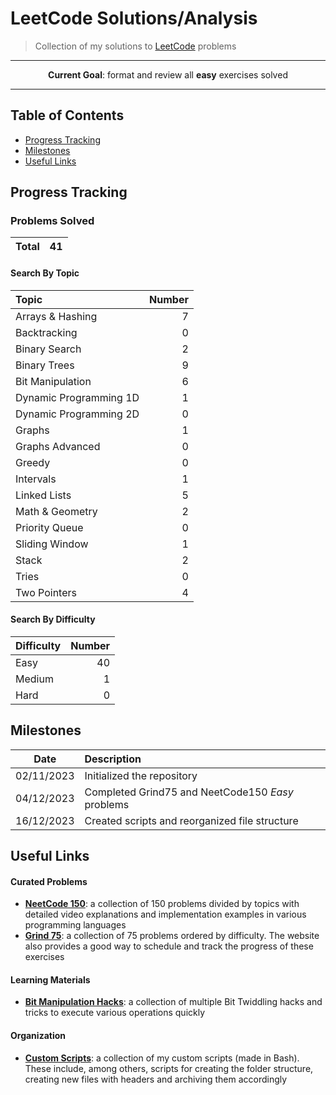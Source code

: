 # LeetCode Solutions/Analysis

> Collection of my solutions to [LeetCode](https://leetcode.com/racoelhosilva) problems

---
<p align="center"> <strong>Current Goal</strong>: format and review all <b>easy</b> exercises solved<p>  

---

## Table of Contents
  - [Progress Tracking](#progress-tracking)
  - [Milestones](#milestones)
  - [Useful Links](#useful-links)

## Progress Tracking

### Problems Solved

| Total | 41 |
|:---:|:---:|

#### Search By Topic

| Topic | Number |
|:---|---:|
| Arrays & Hashing | 7 |
| Backtracking | 0 |
| Binary Search | 2 |
| Binary Trees | 9 |
| Bit Manipulation | 6 |
| Dynamic Programming 1D | 1 |
| Dynamic Programming 2D | 0 |
| Graphs | 1 |
| Graphs Advanced | 0 |
| Greedy | 0 |
| Intervals | 1 |
| Linked Lists | 5 |
| Math & Geometry | 2 |
| Priority Queue | 0 |
| Sliding Window | 1 |
| Stack | 2 |
| Tries | 0 |
| Two Pointers | 4 |

#### Search By Difficulty

| Difficulty | Number |
|:---|---:|
| Easy | 40 |
| Medium | 1 |
| Hard | 0 |

## Milestones

| Date | Description |
|:------:|:-------------|
| 02/11/2023 | Initialized the repository |
| 04/12/2023 | Completed Grind75 and NeetCode150 _Easy_ problems |
| 16/12/2023 | Created scripts and reorganized file structure |

## Useful Links

#### Curated Problems

- **[NeetCode 150](https://neetcode.io/practice)**: a collection of 150 problems divided by topics with detailed video explanations and implementation examples in various programming languages
- **[Grind 75](https://www.techinterviewhandbook.org/grind75?weeks=28&hours=40)**: a collection of 75 problems ordered by difficulty. The website also provides a good way to schedule and track the progress of these exercises

#### Learning Materials

- **[Bit Manipulation Hacks](http://graphics.stanford.edu/~seander/bithacks.html)**: a collection of multiple Bit Twiddling hacks and tricks to execute various operations quickly

#### Organization

- **[Custom Scripts](https://github.com/racoelhosilva/scripts)**: a collection of my custom scripts (made in Bash). These include, among others, scripts for creating the folder structure, creating new files with headers and archiving them accordingly
